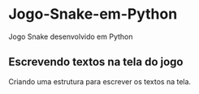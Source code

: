 # Jogo-Snake-em-Python
Jogo Snake desenvolvido em Python

## Escrevendo textos na tela do jogo

Criando uma estrutura para escrever os textos na tela.
